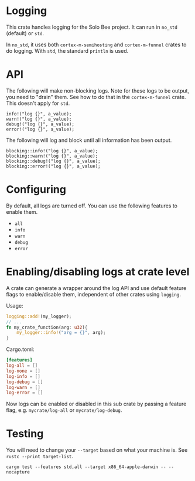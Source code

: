 # Logging

This crate handles logging for the Solo Bee project.  It can run in `no_std` (default) or `std`.

In `no_std`, it uses both `cortex-m-semihosting` and `cortex-m-funnel` crates to do logging.  With `std`, the standard `println` is used.

# API

The following will make non-blocking logs.  Note for these logs to be output, you need to "drain" them.  See how to do that in the `cortex-m-funnel` crate.  This doesn't apply for `std`.

```
info!("log {}", a_value);
warn!("log {}", a_value);
debug!("log {}", a_value);
error!("log {}", a_value);
```

The following will log and block until all information has been output.

```
blocking::info!("log {}", a_value);
blocking::warn!("log {}", a_value);
blocking::debug!("log {}", a_value);
blocking::error!("log {}", a_value);
```

# Configuring

By default, all logs are turned off.  You can use the following features to enable them.

* `all`
* `info`
* `warn`
* `debug`
* `error`

# Enabling/disabling logs at crate level

A crate can generate a wrapper around the log API and use default feature flags to enable/disable them, independent of other crates using `logging`.

Usage:

```rust
logging::add!(my_logger);
// ...
fn my_crate_function(arg: u32){
    my_logger::info!("arg = {}", arg);
}
```

Cargo.toml:

```toml
[features]
log-all = []
log-none = []
log-info = []
log-debug = []
log-warn = []
log-error = []
```

Now logs can be enabled or disabled in this sub crate by passing a feature flag, e.g. `mycrate/log-all` or `mycrate/log-debug`.

# Testing

You will need to change your `--target` based on what your machine is.  See `rustc --print target-list`.

```
cargo test --features std,all --target x86_64-apple-darwin -- --nocapture
```


